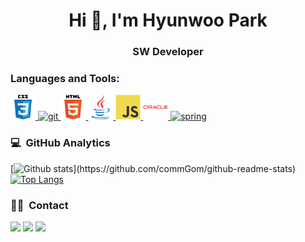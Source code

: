 <h1 align="center">Hi 👋, I'm Hyunwoo Park</h1>
<h3 align="center">SW Developer</h3>


<h3 align="left">Languages and Tools:</h3>
<p align="left"> <a href="https://www.w3schools.com/css/" target="_blank"> <img src="https://raw.githubusercontent.com/devicons/devicon/master/icons/css3/css3-original-wordmark.svg" alt="css3" width="40" height="40"/> </a> <a href="https://git-scm.com/" target="_blank"> <img src="https://www.vectorlogo.zone/logos/git-scm/git-scm-icon.svg" alt="git" width="40" height="40"/> </a> <a href="https://www.w3.org/html/" target="_blank"> <img src="https://raw.githubusercontent.com/devicons/devicon/master/icons/html5/html5-original-wordmark.svg" alt="html5" width="40" height="40"/> </a> <a href="https://www.java.com" target="_blank"> <img src="https://raw.githubusercontent.com/devicons/devicon/master/icons/java/java-original.svg" alt="java" width="40" height="40"/> </a> <a href="https://developer.mozilla.org/en-US/docs/Web/JavaScript" target="_blank"> <img src="https://raw.githubusercontent.com/devicons/devicon/master/icons/javascript/javascript-original.svg" alt="javascript" width="40" height="40"/> </a> <a href="https://www.oracle.com/" target="_blank"> <img src="https://raw.githubusercontent.com/devicons/devicon/master/icons/oracle/oracle-original.svg" alt="oracle" width="40" height="40"/> </a> <a href="https://spring.io/" target="_blank"> <img src="https://www.vectorlogo.zone/logos/springio/springio-icon.svg" alt="spring" width="40" height="40"/> </a> </p>


### 💻 &nbsp;GitHub Analytics

[![Github stats](https://github-readme-stats.vercel.app/api?username=commGom&show_icons=true&theme=algolia&include_all_commits=true&count_private=true")](https://github.com/commGom/github-readme-stats)
[![Top Langs](https://github-readme-stats.vercel.app/api/top-langs/?username=commGom&layout=compact&theme=algolia)](https://github.com/commGom/github-readme-stats)


### 🤝🏻 &nbsp;Contact
<a href="mailto:phyw1129@naver.com"><img src="https://img.shields.io/badge/-phyw1129@naver.com-D14836?style=flat&logo=Gmail&logoColor=white"/></a>
<a href="https://instagram.com/commGom"><img src="https://img.shields.io/badge/-@commGom-E4405F?style=flat&logo=Instagram&logoColor=white"/></a>
<a href="https://www.facebook.com/"><img src="https://img.shields.io/badge/-@commGom-1877F2?style=flat&logo=Facebook&logoColor=white"/></a>

